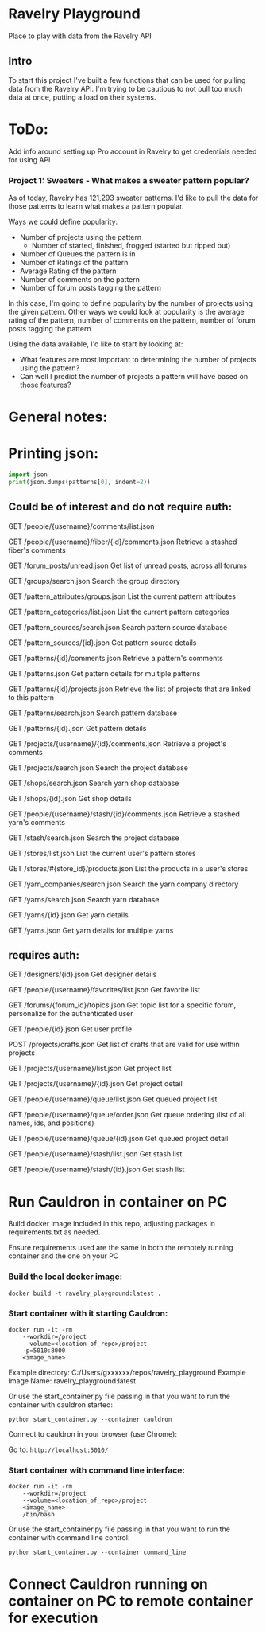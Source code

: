 # Ravelry Playground
Place to play with data from the Ravelry API

## Intro
To start this project I've built a few functions that can be used for pulling 
data from the Ravelry API. I'm trying to be cautious to not pull too much data 
at once, putting a load on their systems. 

# ToDo:
Add info around setting up Pro account in Ravelry to get credentials needed 
for using API

### Project 1: Sweaters - What makes a sweater pattern popular?
As of today, Ravelry has 121,293 sweater patterns. I'd like to pull the data 
for those patterns to learn what makes a pattern popular. 

Ways we could define popularity:
- Number of projects using the pattern
    - Number of started, finished, frogged (started but ripped out)
- Number of Queues the pattern is in
- Number of Ratings of the pattern
- Average Rating of the pattern
- Number of comments on the pattern
- Number of forum posts tagging the pattern

In this case, I'm going to define popularity by the number of projects 
using the given pattern. Other ways we could look at popularity is the average 
rating of the pattern, number of comments on the pattern, number of forum 
posts tagging the pattern

Using the data available, I'd like to start by looking at:
- What features are most important to determining the number of projects 
  using the pattern?
- Can well I predict the number of projects a pattern will have based on those 
  features?

# General notes: 

# Printing json:
```python
import json
print(json.dumps(patterns[0], indent=2))
```

## Could be of interest and do not require auth:
GET /people/{username}/comments/list.json

GET /people/{username}/fiber/{id}/comments.json
Retrieve a stashed fiber's comments

GET /forum_posts/unread.json
Get list of unread posts, across all forums

GET /groups/search.json
Search the group directory

GET /pattern_attributes/groups.json
List the current pattern attributes

GET /pattern_categories/list.json
List the current pattern categories

GET /pattern_sources/search.json
Search pattern source database

GET /pattern_sources/{id}.json
Get pattern source details

GET /patterns/{id}/comments.json
Retrieve a pattern's comments

GET /patterns.json
Get pattern details for multiple patterns

GET /patterns/{id}/projects.json
Retrieve the list of projects that are linked to this pattern

GET /patterns/search.json
Search pattern database

GET /patterns/{id}.json
Get pattern details

GET /projects/{username}/{id}/comments.json
Retrieve a project's comments

GET /projects/search.json
Search the project database

GET /shops/search.json
Search yarn shop database

GET /shops/{id}.json
Get shop details

GET /people/{username}/stash/{id}/comments.json
Retrieve a stashed yarn's comments

GET /stash/search.json
Search the project database

GET /stores/list.json
List the current user's pattern stores

GET /stores/#{store_id}/products.json
List the products in a user's stores

GET /yarn_companies/search.json
Search the yarn company directory

GET /yarns/search.json
Search yarn database

GET /yarns/{id}.json
Get yarn details

GET /yarns.json
Get yarn details for multiple yarns



## requires auth:
GET /designers/{id}.json
Get designer details

GET /people/{username}/favorites/list.json
Get favorite list

GET /forums/{forum_id}/topics.json
Get topic list for a specific forum, personalize for the authenticated user

GET /people/{id}.json
Get user profile

POST /projects/crafts.json
Get list of crafts that are valid for use within projects

GET /projects/{username}/list.json
Get project list

GET /projects/{username}/{id}.json
Get project detail

GET /people/{username}/queue/list.json
Get queued project list

GET /people/{username}/queue/order.json
Get queue ordering (list of all names, ids, and positions)

GET /people/{username}/queue/{id}.json
Get queued project detail

GET /people/{username}/stash/list.json
Get stash list

GET /people/{username}/stash/{id}.json
Get stash list

# Run Cauldron in container on PC
Build docker image included in this repo, adjusting packages in 
requirements.txt as needed. 

Ensure requirements used are the same in both the remotely running container 
and the one on your PC

### Build the local docker image:

`docker build -t ravelry_playground:latest .`

### Start container with it starting Cauldron:

```
docker run -it -rm 
    --workdir=/project 
    --volume=<location_of_repo>/project 
    -p=5010:8000 
    <image_name>
```

Example directory: C:/Users/gxxxxxx/repos/ravelry_playground
Example Image Name: ravelry_playground:latest

Or use the start_container.py file passing in that you want to run the 
container with cauldron started:

`python start_container.py --container cauldron`

Connect to cauldron in your browser (use Chrome):

Go to:
`http://localhost:5010/`

### Start container with command line interface:
```
docker run -it -rm 
    --workdir=/project 
    --volume=<location_of_repo>/project 
    <image_name>
    /bin/bash
```

Or use the start_container.py file passing in that you want to run the 
container with command line control:

`python start_container.py --container command_line`

# Connect Cauldron running on container on PC to remote container for execution
